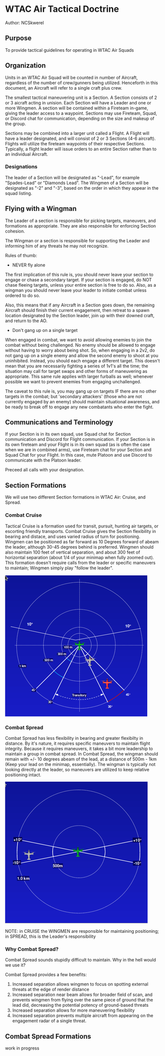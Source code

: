 # WTAC Air Tactical Doctrine
Author: NCSkwerel

## Purpose
To provide tactical guidelines for operating in WTAC Air Squads

## Organization
Units in an WTAC Air Squad will be counted in number of Aircraft, regardless of the number of crew/gunners being utilized. Henceforth in this document, an Aircraft will refer to a single craft plus crew.

The smallest tactical maneuvering unit is a Section. A Section consists of 2 or 3 aicraft acting in unision. Each Section will have a Leader and one or more Wingmen. A section will be contained within a Fireteam in-game, giving the leader access to a waypoint. Sections may use Fireteam, Squad, or Discord chat for communication, depending on the size and makeup of the group.

Sections may be combined into a larger unit called a Flight. A Flight will have a leader designated, and will consist of 2 or 3 Sections (4-6 aircraft). Flights will utilize the fireteam waypoints of their respective Sections. Typically, a flight leader will issue orders to an entire Section rather than to an individual Aircraft.

### Designations
The leader of a Section will be designated as "-Lead", for example "Spades-Lead" or "Diamonds Lead".
The Wingmen of a Section will be designated as "-2" and "-3", based on the order in which they appear in the squad listing.

## Flying with a Wingman
The Leader of a section is responsible for picking targets, maneuvers, and formations as appropriate. They are also responsible for enforcing Section cohesion.

The Wingman or a section is responsible for supporting the Leader and informing him of any threats he may not recognize.

Rules of thumb:

- NEVER fly alone

The first implication of this rule is, you should never leave your section to engage or chase a secondary target. If your section is engaged, do NOT chase fleeing targets, unless your entire section is free to do so. Also, as a wingman you should never leave your leader to initiate combat unless ordered to do so.

Also, this means that if any Aircraft in a Section goes down, the remaining Aircraft should finish their current engagement, then retreat to a spawn location designated by the Section leader, join up with their downed craft, and return to the AO.

- Don't gang up on a single target

When engaged in combat, we want to avoid allowing enemies to join the combat without being challenged. No enemy should be allowed to engage without having to worry about being shot. So, when engaging in a 2v2, do not gang up on a single enemy and allow the second enemy to shoot at you uninhibited. Instead, you should each engage a different target. This doesn't mean that you are necessarily fighting a series of 1v1's all the time; the situation may call for target swaps and other forms of maneuvering as appropriate. This same rule applies with larger furballs as well; whenever possible we want to prevent enemies from engaging unchallenged.

The caveat to this rule is, you may gang up on targets IF there are no other targets in the combat; but 'secondary attackers' (those who are not currently engaged by an enemy) should maintain situational awareness, and be ready to break off to engage any new combatants who enter the fight.

## Communications and Terminology

If your Section is in its own squad, use Squad chat for Section communication and Discord for Flight communication. If your Section is in its own fireteam and your Flight is in its own squad (as is often the case when we are in combined arms), use Fireteam chat for your Section and Squad Chat for your Flight. In this case, mute Platoon and use Discord to communicate with the Platoon leader.

Preceed all calls with your designation.

## Section Formations
We will use two different Section formations in WTAC Air: Cruise, and Spread.

### Combat Cruise
Tactical Cruise is a formation used for transit, pursuit, hunting air targets, or escorting friendly transports. Combat Cruise gives the Section flexibility in bearing and distace, and uses varied radius of turn for positioning. Wingmen can be positioned as far forward as 10 Degrees forward of abeam the leader, although 30-45 degrees behind is preferred. Wingmen should also maintain 100 feet of vertical separation, and about 300 feet of horizontal separation (about 1/4 of your minimap when fully zoomed out). This formation doesn't require calls from the leader or specific maneuvers to maintain; Wingmen simply play "follow the leader".

![Combat Cruise][cruise]

### Combat Spread
Combat Spread  has less flexibility in bearing and greater flexibilty in distance. By it's nature, it requires specific maneuvers to maintain flight integrity. Because it requires maneuvers, it takes a bit more leadership to maintain a group in combat spread. In Combat Spread, the wingman should remain with +/-  10 degrees abeam of the lead, at a distance of 500m - 1km (Keep your lead on the minimap, essentially). The wingman is typically not looking directly at the leader, so maneuvers are utilized to keep relative positioning intact.

![Combat Spread][spread]

NOTE: in CRUISE the WINGMEN are responsible for maintaining positioning; in SPREAD, this is the Leader's responsibility

### Why Combat Spread?
Combat Spread sounds stupidly difficult to maintain. Why in the hell would we use it?

Combat Spread provides a few benefits:

1. Increased separation allows wingmen to focus on spotting external threats at the edge of render distance
2. Increased separation near beam allows for broader field of scan, and prevents wingmen from flying over the same piece of ground that the lead did, decreasing the potential potency of ground-based threats
3. Increased separation allows for more maneuvering flexibility
4. Increased separation prevents multiple aircraft from appearing on the engagement radar of a single threat.

## Combat Spread Formations

work in progress

[spread]: /images/spread.png
[cruise]: /images/cruise.png
